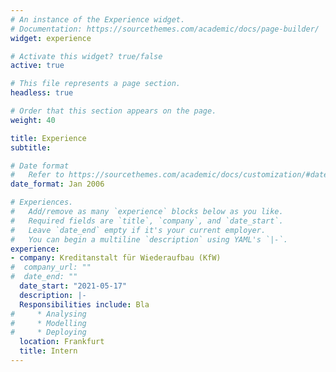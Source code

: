 ```yaml
---
# An instance of the Experience widget.
# Documentation: https://sourcethemes.com/academic/docs/page-builder/
widget: experience

# Activate this widget? true/false
active: true

# This file represents a page section.
headless: true

# Order that this section appears on the page.
weight: 40

title: Experience
subtitle:

# Date format
#   Refer to https://sourcethemes.com/academic/docs/customization/#date-format
date_format: Jan 2006

# Experiences.
#   Add/remove as many `experience` blocks below as you like.
#   Required fields are `title`, `company`, and `date_start`.
#   Leave `date_end` empty if it's your current employer.
#   You can begin a multiline `description` using YAML's `|-`.
experience:
- company: Kreditanstalt für Wiederaufbau (KfW)
#  company_url: ""
#  date_end: ""
  date_start: "2021-05-17"
  description: |-
  Responsibilities include: Bla
#     * Analysing
#     * Modelling
#     * Deploying
  location: Frankfurt
  title: Intern
---
```

